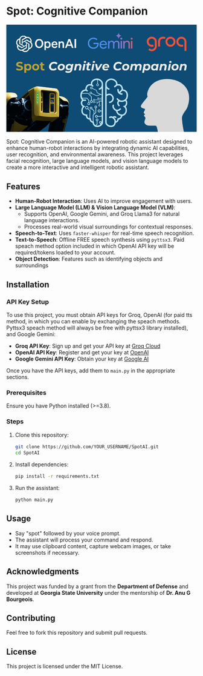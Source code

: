 # Spot: Cognitive Companion

![Spot Cognitive Companion](https://raw.githubusercontent.com/gsurjs/SpotAI/main/spot_header.jpg)

Spot: Cognitive Companion is an AI-powered robotic assistant designed to enhance human-robot interactions by integrating dynamic AI capabilities, user recognition, and environmental awareness. This project leverages facial recognition, large language models, and vision language models to create a more interactive and intelligent robotic assistant.

## Features
- **Human-Robot Interaction**: Uses AI to improve engagement with users.
- **Large Language Model (LLM) & Vision Language Model (VLM)**:
  - Supports OpenAI, Google Gemini, and Groq Llama3 for natural language interactions.
  - Processes real-world visual surroundings for contextual responses.
- **Speech-to-Text**: Uses `faster-whisper` for real-time speech recognition.
- **Text-to-Speech**: Offline FREE speech synthesis using `pyttsx3`. Paid speach method option included in which OpenAI API key will be required/tokens loaded to your account.
- **Object Detection**: Features such as identifying objects and surroundings

## Installation

### API Key Setup
To use this project, you must obtain API keys for Groq, OpenAI (for paid tts method, in which you can enable by exchanging the speach methods. Pyttsx3 speach method will always be free with pyttsx3 library installed), and Google Gemini:
- **Groq API Key**: Sign up and get your API key at [Groq Cloud](https://groq.com/)
- **OpenAI API Key**: Register and get your key at [OpenAI](https://openai.com/)
- **Google Gemini API Key**: Obtain your key at [Google AI](https://ai.google.dev/)

Once you have the API keys, add them to `main.py` in the appropriate sections.

### Prerequisites
Ensure you have Python installed (>=3.8).

### Steps
1. Clone this repository:
   ```sh
   git clone https://github.com/YOUR_USERNAME/SpotAI.git
   cd SpotAI
   ```
2. Install dependencies:
   ```sh
   pip install -r requirements.txt
   ```
3. Run the assistant:
   ```sh
   python main.py
   ```

## Usage
- Say "spot" followed by your voice prompt.
- The assistant will process your command and respond.
- It may use clipboard content, capture webcam images, or take screenshots if necessary.

## Acknowledgments
This project was funded by a grant from the **Department of Defense** and developed at **Georgia State University** under the mentorship of **Dr. Anu G Bourgeois**.

## Contributing
Feel free to fork this repository and submit pull requests.

## License
This project is licensed under the MIT License.

